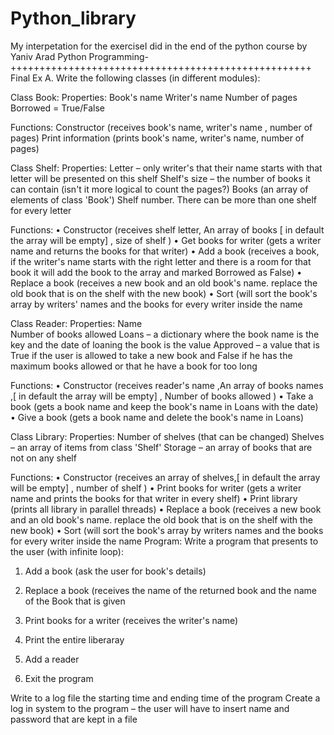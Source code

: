 # Python_library
My interpetation for the exerciseI did in the end of the python course by Yaniv Arad
Python Programming-++++++++++++++++++++++++++++++++++++++++++++++++++++
Final Ex
A.
Write the following classes (in different modules):

Class Book:
Properties:
Book's name
Writer's name
Number of pages
Borrowed = True/False

Functions:
Constructor (receives book's name, writer's name , number of pages)
Print information (prints book's name, writer's name, number of pages) 



Class Shelf:
Properties:
Letter – only writer's that their name starts with that letter will be presented on this shelf
Shelf's size – the number of books it can contain (isn't it more logical to count the pages?)
Books (an array of elements of class 'Book')
Shelf number. There can be more than one shelf for every letter

Functions:
•	Constructor (receives shelf letter, An array of books [ in default the array will be empty] , size of shelf )
•	Get books for writer (gets a writer name and returns the books for that writer)
•	Add a book (receives a book, if the writer's name starts with the right letter and there is a room for that book  it will add the book to the array and marked Borrowed as False)
•	Replace a book (receives  a new book and an old book's name. replace the old book that is on the shelf with the new book)
•	Sort (will sort the book's array by writers' names and the books for every writer inside the name
 

Class Reader:
Properties:
Name   
Number of books allowed
Loans – a dictionary where the book name is the key and the date of loaning the book is the value
Approved – a value that is True if the user is allowed to take a new book and False if he has the maximum books allowed or that he have a book for too long

Functions:
•	Constructor (receives reader's name  ,An array of books names ,[ in default the array will be empty] , Number of books allowed )
•	Take a book  (gets a book name and keep the book's name in Loans with the date)
•	Give a book  (gets a book name and delete the book's name in Loans)


Class Library:
Properties:
Number of shelves (that can be changed)
Shelves – an array of items from class 'Shelf'
Storage – an array of books that are not on any shelf

Functions:
•	Constructor (receives  an array of shelves,[ in default the array will be empty] , number of shelf )
•	Print books for writer (gets a writer name and prints the books for that writer in every shelf)
•	Print library (prints all library in parallel threads)
•	Replace a book (receives  a new book and an old book's name. replace the old book that is on the shelf with the new book)
•	Sort (will sort the book's array by writers names and the books for every writer inside the name
Program:
Write a program that presents to the user (with infinite loop):
1.	 Add a book (ask the user for book's details)
2.	Replace a book (receives the name of the returned book and the name of the 
Book that is given
3.	Print books for a writer (receives the writer's name)
4.	Print the entire liberaray
5.	Add a reader 

6.	Exit the program

Write to a log file the starting time and ending time of the program
Create a log in system to the program – the user will have to insert name and password that are kept in a file

